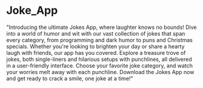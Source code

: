 # Joke_App
"Introducing the ultimate Jokes App, where laughter knows no bounds! Dive into a world of humor and wit with our vast collection of jokes that span every category, from programming and dark humor to puns and Christmas specials. Whether you're looking to brighten your day or share a hearty laugh with friends, our app has you covered. Explore a treasure trove of jokes, both single-liners and hilarious setups with punchlines, all delivered in a user-friendly interface. Choose your favorite joke category, and watch your worries melt away with each punchline. Download the Jokes App now and get ready to crack a smile, one joke at a time!"
